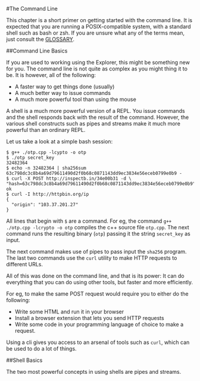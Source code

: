 #The Command Line

This chapter is a short primer on getting started with the command line. It is expected that you are running a POSIX-compatible system, with a standard shell such as bash or zsh. If you are unsure what any of the terms mean, just consult the [GLOSSARY](GLOSSARY.md).

##Command Line Basics

If you are used to working using the Explorer, this might be something new for you. The command line is not quite as complex as you might thing it to be. It is however, all of the following:

- A faster way to get things done (usually)
- A much better way to issue commands
- A much more powerful tool than using the mouse

A shell is a much more powerful version of a REPL. You issue commands and the shell responds back with the result of the command. However, the various shell constructs such as pipes and streams make it much more powerful than an ordinary REPL.

Let us take a look at a simple bash session:

    $ g++ ./otp.cpp -lcypto -o otp
    $ ./otp secret_key
    32482364
    $ echo -n 32482364 | sha256sum
    63c798dc3c8b4a69d79611490d2f0b68c0871143dd9ec3834e56eceb0799e0b9 -
    $ curl -X POST http://inspectb.in/34e00b31 -d \ "hash=63c798dc3c8b4a69d79611490d2f0b68c0871143dd9ec3834e56eceb0799e0b9"
    ok
    $ curl -I http://httpbin.org/ip
    {
      "origin": "103.37.201.27"
    }

All lines that begin with `$` are a command. For eg, the command `g++ ./otp.cpp -lcrypto -o otp` compiles the c++ source file `otp.cpp`. The next command runs the resulting binary (`otp`) passing it the string `secret_key` as input.

The next command makes use of pipes to pass input the `sha256` program. The last two commands use the `curl` utility to make HTTP requests to different URLs.

All of this was done on the command line, and that is its power: It can do everything that you can do using other tools, but faster and more efficiently.

For eg, to make the same POST request would require you to either do the following:

- Write some HTML and run it in your browser
- Install a browser extension that lets you send HTTP requests
- Write some code in your programming language of choice to make a request.

Using a cli gives you access to an arsenal of tools such as `curl`, which can be used to do a lot of things.

##Shell Basics

The two most powerful concepts in using shells are pipes and streams.